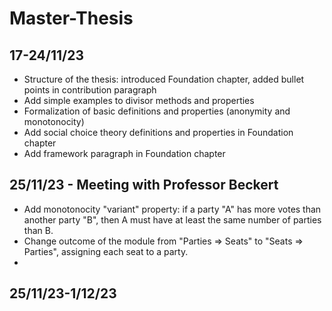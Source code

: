 # Master-Thesis

## 17-24/11/23
- Structure of the thesis: introduced Foundation chapter, added bullet points in contribution paragraph
- Add simple examples to divisor methods and properties
- Formalization of basic definitions and properties (anonymity and monotonocity)
- Add social choice theory definitions and properties in Foundation chapter
- Add framework paragraph in Foundation chapter 

## 25/11/23 - Meeting with Professor Beckert 
- Add monotonocity "variant" property: if a party "A" has more votes than another party "B", then A must have at least the same number of parties than B.
- Change outcome of the module from "Parties => Seats" to "Seats => Parties", assigning each seat to a party.
- 
## 25/11/23-1/12/23
